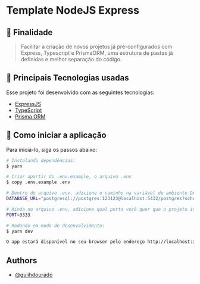 # Template NodeJS Express
## 📄 Finalidade

> Facilitar a criação de novos projetos já pré-configurados com Express, Typescript e PrismaORM, uma estrutura de pastas já definidas e melhor separação do código.

## 🧪 Principais Tecnologias usadas

Esse projeto foi desenvolvido com as seguintes tecnologias:

- [ExpressJS](https://expressjs.com/)
- [TypeScript](https://www.typescriptlang.org/)
- [Prisma ORM](https://www.prisma.io/)

## 🚀 Como iniciar a aplicação

Para iniciá-lo, siga os passos abaixo:

```bash
# Instalando dependências:
$ yarn

# Criar apartir do .env.example, o arquivo .env
$ copy .env.example .env

# Dentro do arquivo .env, adicione o caminho na variável de ambiente DATABASE_URL
DATABASE_URL="postgresql://postgres:123123@localhost:5432/postgres?schema=public"

# Ainda no arquivo .env, adicione qual porta você quer que o projeto inicie. No exemplo abaixo vai iniciar na porta 3333
PORT=3333

# Rodando em modo de desenvolvimento:
$ yarn dev

O app estará disponível no seu browser pelo endereço http://localhost:3333 assim que iniciado.
```

## Authors

- [@guiihdourado](https://github.com/guiihdourado)